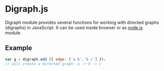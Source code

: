 # Digraph.js

Digraph module provides several functions for working with directed graphs (digraphs) in JavaScript. It can be used inside browser or as [node.js](http://nodejs.org) module.

## Example

```js
var g = digraph.add ({ edge: ['a b','b c'] });
// will create a directed graph  a -> b -> c
```
